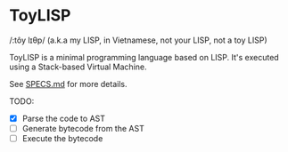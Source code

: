# ToyLISP

/:tôy lɪθp/ (a.k.a my LISP, in Vietnamese, not your LISP, not a toy LISP)

ToyLISP is a minimal programming language based on LISP. It's executed using a Stack-based Virtual Machine.

See [SPECS.md](SPECS.md) for more details.

TODO:
- [x] Parse the code to AST
- [ ] Generate bytecode from the AST
- [ ] Execute the bytecode
